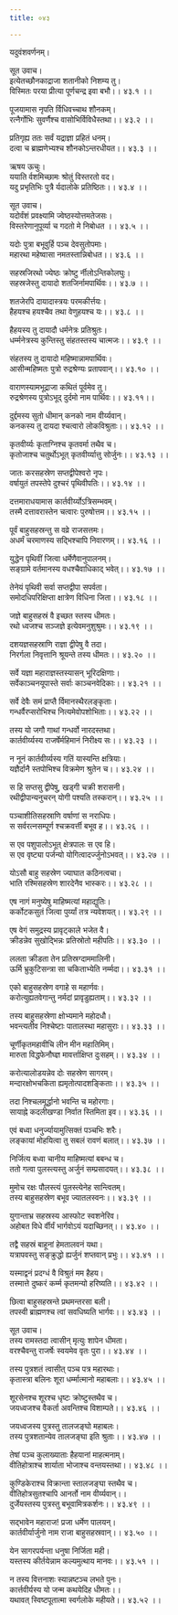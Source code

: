 ```yaml
---
title: ०४३

---
```

यदुवंशवर्णनम्।  
  
सूत उवाच।  
इत्येतच्छौनकाद्राजा शतानीको निशम्य तु।  
विस्मितः परया प्रीत्या पूर्णचन्द्र इवा बभौ।। ४३.१ ।।  
  
पूजयामास नृपति र्विधिवच्चाथ शौनकम्।  
रत्नैर्गोभिः सुवर्णैश्च वासोभिर्विविधैस्तथा।। ४३.२ ।।  
  
प्रतिगृह्य ततः सर्वं यद्राज्ञा प्रहितं धनम्।  
दत्वा च ब्राह्मणेभ्यश्च शौनकोऽन्तरधीयत।। ४३.३ ।।  
  
ऋषय ऊचुः।  
ययाति र्वशमिच्छामः श्रोतुं विस्तरतो वद।  
यदु प्रभृतिभिः पुत्रै र्यदालोके प्रतिष्ठितः।। ४३.४ ।।  
  
सूत उवाच।  
यदोर्वंशं प्रवक्ष्यामि ज्वेष्ठस्योत्तमतेजसः।  
विस्तरेणानुपूर्व्या च गदतो मे निबोधत ।। ४३.५ ।।  
  
यदोः पुत्रा बभूवुर्हि पञ्च देवसुतोपमाः।  
महारथा महेष्वासा नमतस्तान्निबोधत।। ४३.६ ।।  
  
सहस्रजिरथो ज्येष्ठः क्रोष्टु र्नीलोऽन्तिकोलघुः।  
सहस्रजेस्तु दायादो शतजिर्नामपार्थिवः।। ४३.७ ।।  
  
शतजेरपि दायादास्त्रयः परमकीर्त्तयः।  
हैहयश्च हयश्चैव तथा वेणुहयश्च यः।। ४३.८ ।।  
  
हैहयस्य तु दायादौ धर्मनेत्रः प्रतिश्रुतः।  
धर्म्मनेत्रस्य कुन्तिस्तु संहतस्तस्य चात्मजः।। ४३.९ ।।  
  
संहतस्य तु दायादो महिष्मान्नामपार्थिवः।  
आसीन्महिष्मतः पुत्रो रुद्रश्रेण्यः प्रतापवान्।। ४३.१० ।।  
  
वाराणस्यामभूद्राजा कथितं पूर्वमेव तु।  
रुद्रश्रेणस्य पुत्रोऽभूद् दुर्दमो नाम पार्थिवः।। ४३.११।।  
  
दुर्द्दमस्य सुतो धीमान् कनको नाम वीर्य्यवान्।  
कनकस्य तु दायदा श्चत्वारो लोकविश्रुताः।। ४३.१२ ।।  
  
कृतवीर्य्यः कृताग्निश्च कृतवर्मा तथैव च।  
कृतोजाश्च चतुर्थोऽभूत् कृतवीर्य्यात्तु सोर्जुनः।। ४३.१३ ।।  
  
जातः करसहस्रेण सप्तद्वीपेश्वरो नृपः।  
वर्षायुतं तपस्तेपे दुश्चरं पृथिवीपतिः।। ४३.१४ ।।  
  
दत्तमाराधयामास कार्तवीर्य्योऽत्रिसम्भवम्।  
तस्मै दत्तावरास्तेन चत्वारः पुरुषोत्तम।। ४३.१५ ।।  
  
पूर्वं बाहुसहस्रन्तु स वव्रे राजसत्तमः।  
अधर्मं चरमाणस्य सद्भिश्चापि निवारणम्।। ४३.१६ ।।  
  
युद्धेन पृथिवीं जित्वा धर्मेणैवानुपालनम्।  
सङ्ग्रामे वर्तमानस्य वधश्चैवाधिकाद् भवेत्।। ४३.१७ ।।  
  
तेनेयं पृथिवी सर्वा सप्तद्वीपा सपर्वता।  
समोदधिपरिक्षिप्ता क्षात्रेण विधिना जिता।। ४३.१८ ।।  
  
जज्ञे बाहुसहस्रं वै इच्छत स्तस्य धीमतः।  
रथो ध्वजश्च सञ्जज्ञे इत्येवमनुशुश्रुमः।। ४३.१९ ।।  
  
दशयज्ञसहस्राणि राज्ञा द्वीपेषु वै तदा।  
निरर्गला निवृत्तानि श्रूयन्ते तस्य धीमतः।। ४३.२० ।।  
  
सर्वे यज्ञा महाराज्ञस्तस्यासन् भूरिदक्षिणाः।  
सर्वेकाञ्चनयूपास्ते सर्वाः काञ्चनवेदिकाः।। ४३.२१ ।।  
  
सर्वे देवैः समं प्राप्तै र्विमानस्थैरलङ्कृताः।  
गन्धर्वैरप्सरोभिश्च नित्यमेवोपशोभिताः।। ४३.२२ ।।  
  
तस्य यो जगौ गाथां गन्धर्वो नारदस्तथा।  
कार्तवीर्य्यस्य राजर्षेर्महिमानं निरीक्ष्य सः।। ४३.२३ ।।  
  
न नूनं कार्तवीर्य्यस्य गतिं यास्यन्ति क्षत्रियाः।  
यज्ञैर्दानै स्तपोभिश्च विक्रमेण श्रुतेन च।। ४३.२४ ।।  
  
स हि सप्तसु द्वीपेषु, खड्गी चक्री शरासनी।  
रथीद्वीपान्यनुचरन् योगी पश्यति तस्करान्।। ४३.२५ ।।  
  
पञ्चाशीतिसहस्राणि वर्षाणां स नराधिपः।  
स सर्वरत्नसम्पूर्ण श्चक्रवर्त्ती बभूव ह।। ४३.२६ ।।  
  
स एव पशुपालोऽभूत् क्षेत्रपालः स एव हि।  
स एव वृष्ट्या पर्जन्यो योगित्वादर्ज्जुनोऽभवत्।। ४३.२७ ।।  
  
योऽसौ बाहु सहस्रेण ज्याघात कठिनत्वचा।  
भाति रश्मिसहस्रेण शारदेनैव भास्करः।। ४३.२८ ।।  
  
एष नागं मनुष्येषु माहिष्मत्यां महाद्युतिः।  
कर्कोटकसुतं जित्वा पुर्य्यां तत्र न्यवेशयत्।। ४३.२९ ।।  
  
एष वेगं समुद्रस्य प्रावृट्काले भजेत वै।  
क्रीडन्नेव सुखोद्भिन्नः प्रतिस्रोतो महीपतिः।। ४३.३० ।।  
  
ललता क्रीडता तेन प्रतिस्रग्दाममालिनी।  
ऊर्मि भ्रुकुटिसन्त्रा सा चकिताभ्येति नर्म्मदा।। ४३.३१ ।।  
  
एको बाहुसहस्रेण वगाहे स महार्णवः।  
करोत्युह्यतवेगान्तु नर्मदां प्रावृडुह्यताम्।। ४३.३२ ।।  
  
तस्य बाहुसहस्रेणा क्षोभ्यमाने महोदधौ।  
भवन्त्यतीव निश्चेष्टाः पातालस्था महासुराः।। ४३.३३ ।।  
  
चूर्णीकृतमहावीचि लीन मीन महातिमिम्।  
मारुता विद्धफेनौघ्ज्ञ मावर्त्ताक्षिप्त दुःसहम्।। ४३.३४ ।।  
  
करोत्यालोडयन्नेव दोः सहस्रेण सागरम्।  
मन्दारक्षोभचकिता ह्यमृतोत्पादशङ्किताः।। ४३.३५ ।।  
  
तदा निश्चलमूर्द्धानो भवन्ति च महोरगाः।  
सायाह्ने कदलीखण्डा निर्वात स्तिमिता इव।। ४३.३६ ।।  
  
एवं बध्वा धनुर्ज्यायामुत्सिक्तं पञ्चभिः शरैः।  
लङ्कायां मोहयित्वा तु सबलं रावणं बलात्।। ४३.३७ ।।  
  
निर्जित्य बध्वा चानीय माहिष्मत्यां बबन्ध च।  
ततो गत्वा पुलस्त्यस्तु अर्जुनं सम्प्रसादयत्।। ४३.३८ ।।  
  
मुमोच रक्षः पौलस्त्यं पुलस्त्येनेह सान्त्वितम्।  
तस्य बाहुसहस्रेण बभूव ज्यातलस्वनः।। ४३.३९ ।।  
  
युगान्ताभ्र सहस्रस्य आस्फोट स्वशनेरिव।  
अहोबत विधे र्वीर्यं भार्गवोऽयं यदाच्छिनत्।। ४३.४० ।।  
  
तद्वै सहस्रं बाहूनां हेमतालवनं यथा।  
यत्रापवस्तु सङ्क्रुद्धो ह्यर्जुनं शप्तवान् प्रभुः।। ४३.४१ ।।  
  
यस्माद्वनं प्रदग्धं वै विश्रुतं मम हैहय।  
तस्मात्ते दुष्करं कर्म्म कृतमन्यो हरिष्यति।। ४३.४२ ।।  
  
छित्वा बाहुसहस्रन्ते प्रथमन्तरसा बली।  
तपस्वी ब्राह्मणश्च त्वां सवधिष्यति भार्गवः।। ४३.४३ ।।  
  
सूत उवाच।  
तस्य रामस्तदा त्वासीन् मृत्युः शापेन धीमता।  
वरश्चैवन्तु राजर्षेः स्वयमेव वृतः पुरा।। ४३.४४ ।।  
  
तस्य पुत्रशतं त्वासीत् पञ्च पत्र महारथाः।  
कृतास्त्रा बलिनः शूरा धर्म्मात्मानो महाबलाः।। ४३.४५ ।।  
  
शूरसेनश्च शूरश्च धृष्टः क्रोष्टुस्तथैव च।  
जयध्वजश्च वैकर्ता अवन्तिश्च विशाम्पते।। ४३.४६ ।।  
  
जयध्वजस्य पुत्रस्तु तालजङ्घो महाबलः।  
तस्य पुत्रशतान्येव तालजङ्घा इति श्रुताः।। ४३.४७ ।।  
  
तेषां पञ्च कुलाख्याताः हैहयानां माहत्मनाम्।  
वीतिहोत्राश्च शार्याता भोजाश्च वन्तयस्तथा।। ४३.४८ ।।  
  
कुण्डिकेराश्च विक्रान्ता स्तालजङ्घा स्तथैव च।  
वीतिहोत्रसुतश्चापि आनर्तो नाम वीर्य्यवान्।।  
दुर्जेयस्तस्य पुत्रस्तु बभूवामित्रकर्शनः।। ४३.४९ ।।  
  
सद्भावेन महाराज! प्रजा धर्मेण पालयन्।  
कार्तवीर्यार्जुनो नाम राजा बाहुसहस्रवान्।। ४३.५० ।।  
  
येन सागरपर्यन्ता धनुषा निर्जिता मही।  
यस्तस्य कीर्तयेन्नाम कल्यमुत्थाय मानवः।। ४३.५१ ।।  
  
न तस्य वित्तनाशः स्यान्नष्टञ्च लभते पुनः।  
कार्त्तवीर्यस्य यो जन्म कथयेदिह धीमतः।।  
यथावत् स्विष्टपूतात्मा स्वर्गलोके महीयते।। ४३.५२ ।।